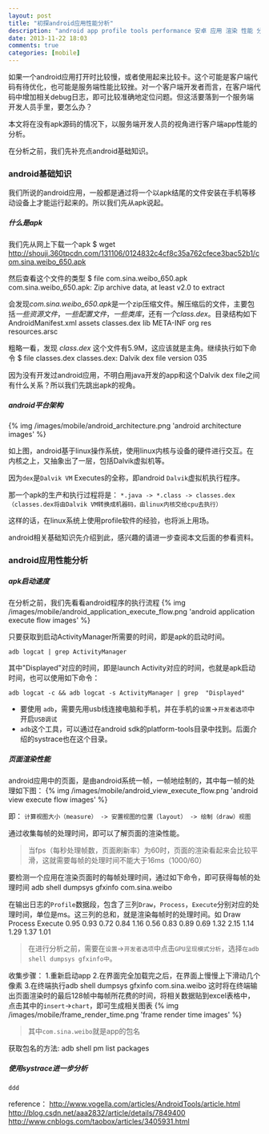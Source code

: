 ```yaml
---
layout: post
title: "初探android应用性能分析"
description: "android app profile tools performance 安卓 应用 渲染 性能 分析 工具"
date: 2013-11-22 18:03
comments: true
categories: [mobile]
---
```

如果一个android应用打开时比较慢，或者使用起来比较卡。这个可能是客户端代码有待优化，也可能是服务端性能比较挫。对一个客户端开发者而言，在客户端代码中增加相关debug日志，即可比较准确地定位问题。但这活要落到一个服务端开发人员手里，要怎么办？

本文将在没有apk源码的情况下，以服务端开发人员的视角进行客户端app性能的分析。

在分析之前，我们先补充点android基础知识。
### android基础知识 ###
我们所说的android应用，一般都是通过将一个以apk结尾的文件安装在手机等移动设备上才能运行起来的。所以我们先从apk说起。

##### 什么是apk #####

我们先从网上下载一个apk
    $ wget http://shouji.360tpcdn.com/131106/0124832c4cf8c35a762cfece3bac52b1/com.sina.weibo_650.apk

然后查看这个文件的类型
    $ file com.sina.weibo_650.apk 
    com.sina.weibo_650.apk: Zip archive data, at least v2.0 to extract

会发现*com.sina.weibo_650.apk*是一个zip压缩文件。解压缩后的文件，主要包括*一些资源文件*，*一些配置文件*，*一些类库*，还有*一个class.dex*。目录结构如下
    AndroidManifest.xml
    assets
    classes.dex
    lib
    META-INF
    org
    res
    resources.arsc

粗略一看，发现 *class.dex* 这个文件有5.9M，这应该就是主角。继续执行如下命令
    $ file classes.dex
    classes.dex: Dalvik dex file version 035

因为没有开发过android应用，不明白用java开发的app和这个Dalvik dex file之间有什么关系？所以我们先跳出apk的视角。

##### android平台架构 #####

{% img /images/mobile/android_architecture.png 'android architecture images' %}

如上图，android基于linux操作系统，使用linux内核与设备的硬件进行交互。在内核之上，又抽象出了一层，包括Dalvik虚拟机等。

因为`dex`是`Dalvik VM` Executes的全称，即android `Dalvik`虚拟机执行程序。

那一个apk的生产和执行过程将是：
`*.java -> *.class -> classes.dex（classes.dex将由Dalvik VM转换成机器码，由linux内核交给cpu去执行）`

这样的话，在linux系统上使用profile软件的经验，也将派上用场。

android相关基础知识先介绍到此，感兴趣的请进一步查阅本文后面的参看资料。
### android应用性能分析 ###

##### apk启动速度 #####

在分析之前，我们先看看android程序的执行流程
{% img /images/mobile/android_application_execute_flow.png 'android application execute flow images' %}

只要获取到启动ActivityManager所需要的时间，即是apk的启动时间。

    adb logcat | grep ActivityManager
其中"Displayed"对应的时间，即是launch Activity对应的时间，也就是apk启动时间，也可以使用如下命令：

    adb logcat -c && adb logcat -s ActivityManager | grep  "Displayed"
* 要使用 `adb`，需要先用usb线连接电脑和手机，并在手机的`设置`->`开发者选项`中开启`USB调试`
* `adb`这个工具，可以通过在android sdk的platform-tools目录中找到。后面介绍的systrace也在这个目录。

##### 页面渲染性能 #####

android应用中的页面，是由android系统一帧，一帧地绘制的，其中每一帧的处理如下图：
{% img /images/mobile/android_view_execute_flow.png 'android view execute flow images' %}

即：
`计算视图大小（measure） -> 安置视图的位置（layout） -> 绘制（draw）视图`

通过收集每帧的处理时间，即可以了解页面的渲染性能。

>当fps（每秒处理帧数，页面刷新率）为60时，页面的渲染看起来会比较平滑，这就需要每帧的处理时间不能大于16ms（1000/60）

要检测一个应用在渲染页面时的每帧处理时间，通过如下命令，即可获得每帧的处理时间
    adb shell dumpsys gfxinfo com.sina.weibo

在输出日志的`Profile`数据段，包含了三列`Draw`，`Process`，`Execute`分别对应的处理时间，单位是ms。这三列的总和，就是渲染每帧时的处理时间。如
    Draw	Process	Execute
    0.95	0.93	0.72
    0.84	1.16	0.56
    0.83	0.89	0.69
    1.32	2.15	1.14
    1.29	1.37	1.01
>在进行分析之前，需要在`设置`->`开发者选项`中点击`GPU呈现模式分析`，选择`在adb shell dumpsys gfxinfo中`。

收集步骤：
    1.重新启动app
    2.在界面完全加载完之后，在界面上慢慢上下滑动几个像素
    3.在终端执行adb shell dumpsys gfxinfo com.sina.weibo
这时将在终端输出页面渲染时的最后128帧中每帧所花费的时间，将相关数据贴到excel表格中，点击其中的`insert`->`chart`，即可生成相关图表
{% img /images/mobile/frame_render_time.png 'frame render time images' %}

>其中`com.sina.weibo`就是app的包名

获取包名的方法:
    adb shell pm list packages
    
##### 使用systrace进一步分析  #####

`ddd`

reference：
http://www.vogella.com/articles/AndroidTools/article.html 
http://blog.csdn.net/aaa2832/article/details/7849400
http://www.cnblogs.com/taobox/articles/3405931.html

